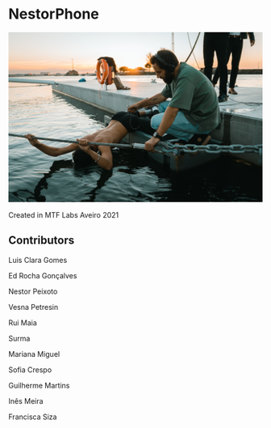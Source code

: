 # NestorPhone
![Nestor Recording](https://github.com/ekkolabs/nestorphone/blob/main/images/nestor.jpeg)

Created in MTF Labs Aveiro 2021

## Contributors
Luis Clara Gomes

Ed Rocha Gonçalves

Nestor Peixoto

Vesna Petresin

Rui Maia

Surma

Mariana Miguel

Sofia Crespo

Guilherme Martins

Inês Meira

Francisca Siza
